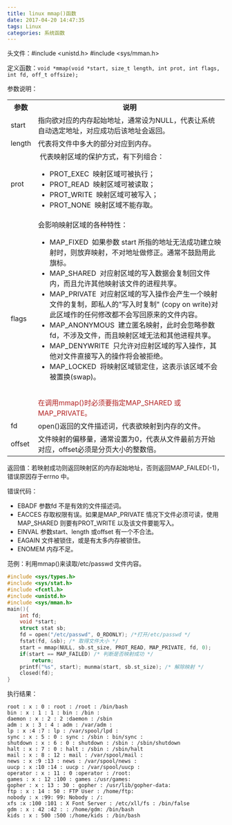 ```yaml
---
title: linux mmap()函数
date: 2017-04-20 14:47:35
tags: Linux
categories: 系统函数
---
```


头文件：#include <unistd.h>    #include <sys/mman.h>

定义函数：`void *mmap(void *start, size_t length, int prot, int flags, int fd, off_t offsize);`

参数说明：<br />
<table>
<tbody>
<tr>
<th>
参数</th>
<th>
说明</th>
</tr>
<tr>
<td>
start</td>
<td>
指向欲对应的内存起始地址，通常设为NULL，代表让系统自动选定地址，对应成功后该地址会返回。</td>
</tr>
<tr>
<td>
length</td>
<td>
代表将文件中多大的部分对应到内存。</td>
</tr>
<tr>
<td>
prot</td>
<td>
&nbsp;代表映射区域的保护方式，有下列组合：
<ul>
<li>
PROT_EXEC &nbsp;映射区域可被执行；</li>
<li>
PROT_READ &nbsp;映射区域可被读取；</li>
<li>
PROT_WRITE &nbsp;映射区域可被写入；</li>
<li>
PROT_NONE &nbsp;映射区域不能存取。</li>
</ul>
</td>
</tr>
<tr>
<td>
flags</td>
<td>
会影响映射区域的各种特性：
<ul>
<li>
MAP_FIXED &nbsp;如果参数 start 所指的地址无法成功建立映射时，则放弃映射，不对地址做修正。通常不鼓励用此旗标。</li>
<li>
MAP_SHARED &nbsp;对应射区域的写入数据会复制回文件内，而且允许其他映射该文件的进程共享。</li>
<li>
MAP_PRIVATE &nbsp;对应射区域的写入操作会产生一个映射文件的复制，即私人的&quot;写入时复制&quot; (copy&nbsp;on write)对此区域作的任何修改都不会写回原来的文件内容。</li>
<li>
MAP_ANONYMOUS &nbsp;建立匿名映射，此时会忽略参数fd，不涉及文件，而且映射区域无法和其他进程共享。</li>
<li>
MAP_DENYWRITE &nbsp;只允许对应射区域的写入操作，其他对文件直接写入的操作将会被拒绝。</li>
<li>
MAP_LOCKED &nbsp;将映射区域锁定住，这表示该区域不会被置换(swap)。</li>
</ul>
<br />
<span style="color:#b22222;">在调用mmap()时必须要指定MAP_SHARED 或MAP_PRIVATE。</span></td>
</tr>
<tr>
<td>
fd</td>
<td>
open()返回的文件描述词，代表欲映射到内存的文件。</td>
</tr>
<tr>
<td>
offset</td>
<td>
文件映射的偏移量，通常设置为0，代表从文件最前方开始对应，offset必须是分页大小的整数倍。</td>
</tr>
</tbody>
</table>

返回值：若映射成功则返回映射区的内存起始地址，否则返回MAP_FAILED(-1)，错误原因存于errno 中。

错误代码：
- EBADF  参数fd 不是有效的文件描述词。
- EACCES  存取权限有误。如果是MAP_PRIVATE 情况下文件必须可读，使用MAP_SHARED 则要有PROT_WRITE 以及该文件要能写入。
- EINVAL  参数start、length 或offset 有一个不合法。
- EAGAIN  文件被锁住，或是有太多内存被锁住。
- ENOMEM  内存不足。

范例：利用mmap()来读取/etc/passwd 文件内容。
```c
#include <sys/types.h>
#include <sys/stat.h>
#include <fcntl.h>
#include <unistd.h>
#include <sys/mman.h>
main(){
    int fd;
    void *start;
    struct stat sb;
    fd = open("/etc/passwd", O_RDONLY); /*打开/etc/passwd */
    fstat(fd, &sb); /* 取得文件大小 */
    start = mmap(NULL, sb.st_size, PROT_READ, MAP_PRIVATE, fd, 0);
    if(start == MAP_FAILED) /* 判断是否映射成功 */
        return;
    printf("%s", start); munma(start, sb.st_size); /* 解除映射 */
    closed(fd);
}
```

执行结果：
```
root : x : 0 : root : /root : /bin/bash
bin : x : 1 : 1 : bin : /bin :
daemon : x : 2 : 2 :daemon : /sbin
adm : x : 3 : 4 : adm : /var/adm :
lp : x :4 :7 : lp : /var/spool/lpd :
sync : x : 5 : 0 : sync : /sbin : bin/sync :
shutdown : x : 6 : 0 : shutdown : /sbin : /sbin/shutdown
halt : x : 7 : 0 : halt : /sbin : /sbin/halt
mail : x : 8 : 12 : mail : /var/spool/mail :
news : x :9 :13 : news : /var/spool/news :
uucp : x :10 :14 : uucp : /var/spool/uucp :
operator : x : 11 : 0 :operator : /root:
games : x : 12 :100 : games :/usr/games:
gopher : x : 13 : 30 : gopher : /usr/lib/gopher-data:
ftp : x : 14 : 50 : FTP User : /home/ftp:
nobody : x :99: 99: Nobody : /:
xfs :x :100 :101 : X Font Server : /etc/xll/fs : /bin/false
gdm : x : 42 :42 : : /home/gdm: /bin/bash
kids : x : 500 :500 :/home/kids : /bin/bash
```

